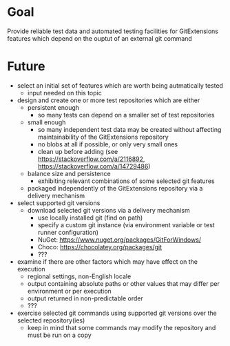 # Goal

Provide reliable test data and automated testing facilities for GitExtensions features which depend on the ouptut of an external git command

# Future

- select an initial set of features which are worth being autmatically tested
    - input needed on this topic
- design and create one or more test repositories which are either
    - persistent enough
        - so many tests can depend on a smaller set of test repositories
    - small enough
        - so many independent test data may be created without affecting maintainability of the GitExtensions repository
        - no blobs at all if possible, or only very small ones
        - clean up before adding (see https://stackoverflow.com/a/2116892, https://stackoverflow.com/a/14729486)
    - balance size and persistence
        - exhibiting relevant combinations of some selected git features
    - packaged independently of the GitExtensions repository via a delivery mechanism
- select supported git versions
    - download selected git versions via a delivery mechanism
        - use locally installed git (find on path)
        - specify a custom git instance (via environment variable or test runner configuration)
        - NuGet: https://www.nuget.org/packages/GitForWindows/
        - Choco: https://chocolatey.org/packages/git
        - ???
- examine if there are other factors which may have effect on the execution
    - regional settings, non-English locale
    - output containing absolute paths or other values that may differ per environment or per execution
    - output returned in non-predictable order
    - ???
- exercise selected git commands using supported git versions over the selected repository(ies)
    - keep in mind that some commands may modify the repository and must be run on a copy
